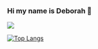 ### Hi my name is Deborah 👋 

![](https://github.com/DeborahOsilade/Deborah-s-osilade/blob/main/Images/Deborah%20Osilade%20(1).png)

[![Top Langs](https://github-readme-stats.vercel.app/api/top-langs/?username=deborahosilade&langs_count=8)](https://github.com/anuraghazra/github-readme-stats)
